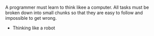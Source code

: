 A programmer must learn to think likee a computer. All tasks must be broken down into small chunks so that they are  easy to  follow  and impossible to get wrong.

- Thinking like a robot
